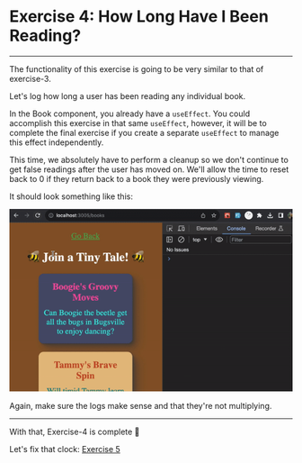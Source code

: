 # Exercise 4: How Long Have I Been Reading?

---

The functionality of this exercise is going to be very similar to that of exercise-3.

Let's log how long a user has been reading any individual book.

In the Book component, you already have a `useEffect`. You could accomplish this exercise in that same `useEffect`, however, it will be to complete the final exercise if you create a separate `useEffect` to manage this effect independently.

This time, we absolutely have to perform a cleanup so we don't continue to get false readings after the user has moved on. We'll allow the time to reset back to 0 if they return back to a book they were previously viewing.

It should look something like this:

![logging time reading](./assets/loggingTimeReading.gif)

Again, make sure the logs make sense and that they're not multiplying.

---

With that, Exercise-4 is complete 🎉

Let's fix that clock: [Exercise 5](./exercise-5.md)
